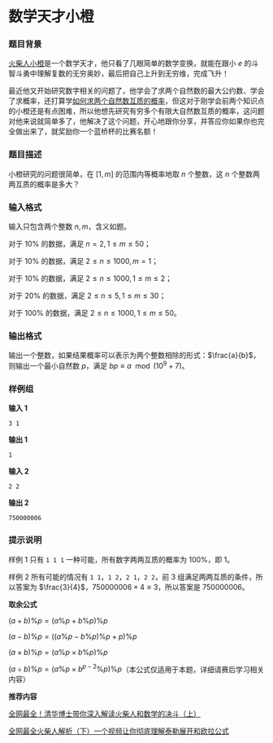 # 数学天才小橙

### 题目背景

[火柴人小橙](https://www.bilibili.com/video/BV1ph4y1g75E)是一个数学天才，他只看了几眼简单的数学变换，就能在跟小 $e$ 的斗智斗勇中理解复数的无穷奥妙，最后把自己上升到无穷维，完成飞升！

最近他又开始研究数字相关的问题了，他学会了求两个自然数的最大公约数、学会了求概率，还打算学[如何求两个自然数互质的概率](https://zhuanlan.zhihu.com/p/47978393)，但这对于刚学会前两个知识点的小橙还是有点困难，所以他想先研究有穷多个有限大自然数互质的概率，这问题对他来说就简单多了，他解决了这个问题，开心地跟你分享，并答应你如果你也完全做出来了，就奖励你一个蓝桥杯的比赛名额！

### 题目描述

小橙研究的问题很简单，在 $[1, m]$ 的范围内等概率地取 $n$ 个整数，这 $n$ 个整数两两互质的概率是多大？

### 输入格式

输入只包含两个整数 $n,m$，含义如题。

对于 10% 的数据，满足 $n=2, 1\leq m\leq 50$；

对于 10% 的数据，满足 $2\leq n\leq1000,m=1$；

对于 10% 的数据，满足 $2\leq n\leq1000,1\leq m\leq2$；

对于 20% 的数据，满足 $2\leq n\leq5,1\leq m\leq30$；

对于 100% 的数据，满足 $2\leq n\leq1000,1\leq m\leq50$。

### 输出格式

输出一个整数，如果结果概率可以表示为两个整数相除的形式：$\frac{a}{b}$，则输出一个最小自然数 $p$，满足 $bp\equiv a \mod (10^9+7)$。

### 样例组

**输入 1**

```
3 1
```

**输出 1**

```
1
```

**输入 2**

```
2 2
```

**输出 2**

```
750000006
```

### 提示说明

样例 1 只有 `1 1 1` 一种可能，所有数字两两互质的概率为 100%，即 1。

样例 2 所有可能的情况有 `1 1`，`1 2`，`2 1`，`2 2`，前 3 组满足两两互质的条件，所以答案为 $\frac{3}{4}$，$750000006\times4\equiv3$，所以答案是 750000006。

**取余公式**

$(a+b)\%p=(a\%p+b\%p)\%p$

$(a-b)\%p=((a\%p-b\%p)\%p+p)\%p$

$(a\times b)\%p=(a\%p\times b\%p)\%p$

$(a\div b)\%p=(a\%p\times b^{p-2}\%p)\%p$（本公式仅适用于本题，详细请赛后学习相关内容）

**推荐内容**

[全网最全！清华博士带你深入解读火柴人和数学的决斗（上）](https://www.bilibili.com/video/BV1ou411t7Ho/)

[全网最全火柴人解析（下）一个视频让你彻底理解泰勒展开和欧拉公式](https://www.bilibili.com/video/BV1ys4y1r7Nb/)

